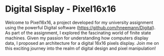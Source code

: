 # Digital Sisplay - Pixel16x16
Welcome to Pixel16x16, a project developed for my university assignment using the powerful Digital software (https://github.com/hneemann/Digital). As part of the assignment, I explored the fascinating world of finite state machines. Given my passion for understanding how computers display data, I proposed an architecture for a digital 16x16 pixels display. Join me on this exciting journey into the realm of digital design and pixel manipulation!
